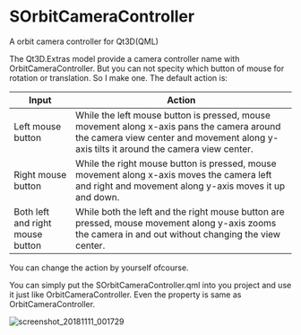 # SOrbitCameraController
A orbit camera controller for Qt3D(QML)

The Qt3D.Extras model provide a camera controller name with OrbitCameraController. But you can not specity which button of mouse for rotation or translation. So I make one. The default action is:

| Input                            | Action                                                       |
| -------------------------------- | ------------------------------------------------------------ |
| Left mouse button                | While the left mouse button is pressed, mouse movement along x-axis pans the camera around the camera view center and movement along y-axis tilts it around the camera view center. |
| Right mouse button               | While the right mouse button is pressed, mouse movement along x-axis moves the camera left and right and movement along y-axis moves it up and down. |
| Both left and right mouse button | While both the left and the right mouse button are pressed, mouse movement along y-axis zooms the camera in and out without changing the view center. |

You can change the action by yourself ofcourse.

You can simply put the SOrbitCameraController.qml into you project and use it just like OrbitCameraController. Even the property is same as OrbitCameraController.

![screenshot_20181111_001729](https://user-images.githubusercontent.com/5242852/48303620-36d27100-e547-11e8-91ba-cf5aaf855efb.png)
